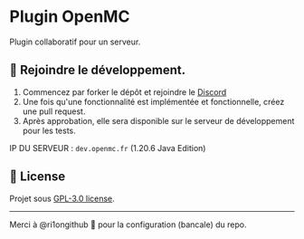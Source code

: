 # Plugin OpenMC
Plugin collaboratif pour un serveur.

## 🤝 Rejoindre le développement.
1. Commencez par forker le dépôt et rejoindre le [Discord](https://discord.gg/aywen-communaute-1161296442577653802)
2. Une fois qu'une fonctionnalité est implémentée et fonctionnelle, créez une pull request.
3. Après approbation, elle sera disponible sur le serveur de développement pour les tests.

IP DU SERVEUR : `dev.openmc.fr` (1.20.6 Java Edition)
## 📃 License
Projet sous [GPL-3.0 license](https://choosealicense.com/licenses/gpl-3.0/).

---
Merci à @ri1ongithub 🥛 pour la configuration (bancale) du repo.
